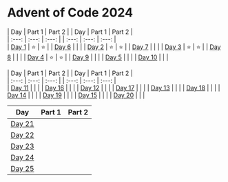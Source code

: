# Advent of Code 2024

| Day | Part 1 | Part 2 |  | Day | Part 1 | Part 2 |  
| :---: | :---: | :---: |  | :---: | :---: | :---: |  
| [Day 1](https://adventofcode.com/2024/day/1) | ⭐ | ⭐ |  | [Day 6](https://adventofcode.com/2024/day/6) |   |   |
| [Day 2](https://adventofcode.com/2024/day/2) | ⭐ | ⭐ |  | [Day 7](https://adventofcode.com/2024/day/7) |   |   |
| [Day 3](https://adventofcode.com/2024/day/3) | ⭐ | ⭐ |  | [Day 8](https://adventofcode.com/2024/day/8) |   |   |
| [Day 4](https://adventofcode.com/2024/day/4) | ⭐ | ⭐ |  | [Day 9](https://adventofcode.com/2024/day/9) |   |   |
| [Day 5](https://adventofcode.com/2024/day/5) |    |    |  | [Day 10](https://adventofcode.com/2024/day/10) |    |    |


| Day | Part 1 | Part 2 |  | Day | Part 1 | Part 2 |  
| :---: | :---: | :---: |  | :---: | :---: | :---: |  
| [Day 11](https://adventofcode.com/2024/day/11) |   |   |  | [Day 16](https://adventofcode.com/2024/day/16) |   |   |
| [Day 12](https://adventofcode.com/2024/day/12) |   |   |  | [Day 17](https://adventofcode.com/2024/day/17) |   |   |
| [Day 13](https://adventofcode.com/2024/day/13) |   |   |  | [Day 18](https://adventofcode.com/2024/day/18) |   |   |
| [Day 14](https://adventofcode.com/2024/day/14) |   |   |  | [Day 19](https://adventofcode.com/2024/day/19) |   |   |
| [Day 15](https://adventofcode.com/2024/day/15) |   |   |  | [Day 20](https://adventofcode.com/2024/day/20) |   |   |


| Day | Part 1 | Part 2 |
| :---: | :---: | :---: |
| [Day 21](https://adventofcode.com/2024/day/21) |   |   |
| [Day 22](https://adventofcode.com/2024/day/22) |   |   |
| [Day 23](https://adventofcode.com/2024/day/23) |   |   |
| [Day 24](https://adventofcode.com/2024/day/24) |   |   |
| [Day 25](https://adventofcode.com/2024/day/25) |   |   |
